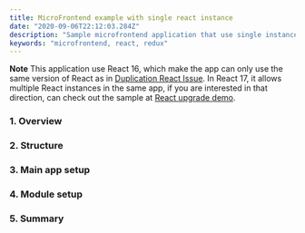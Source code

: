 ```yaml
---
title: MicroFrontend example with single react instance
date: "2020-09-06T22:12:03.284Z"
description: "Sample microfrontend application that use single instance of React"
keywords: "microfrontend, react, redux"
---
```


**Note** This application use React 16, which make the app can only use the same version of React as in [Duplication React Issue](https://reactjs.org/warnings/invalid-hook-call-warning.html#duplicate-react). In React 17, it allows multiple React instances in the same app, if you are interested in that direction, can check out the sample at [React upgrade demo](https://github.com/reactjs/react-gradual-upgrade-demo).

### 1. Overview

### 2. Structure

### 3. Main app setup

### 4. Module setup

### 5. Summary
